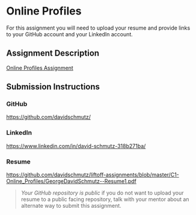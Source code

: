# Online Profiles
For this assignment you will need to upload your resume and provide links to your GitHub account and your LinkedIn account.

## Assignment Description
[Online Profiles Assignment](https://education.launchcode.org/liftoff/modules/assignments/online-profiles)

## Submission Instructions
 
### GitHub
https://github.com/davidschmutz/
 
### LinkedIn
https://www.linkedin.com/in/david-schmutz-318b271ba/

### Resume
https://github.com/davidschmutz/liftoff-assignments/blob/master/C1-Online_Profiles/GeorgeDavidSchmutz--Resume1.pdf
> *Your GitHub repository is public* if you do not want to upload your resume to a public facing repository, talk with your mentor about an alternate way to submit this assignment.
